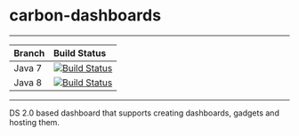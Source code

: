 # carbon-dashboards

---

|  Branch | Build Status |
| :------------ |:-------------
| Java 7      | [![Build Status](https://wso2.org/jenkins/job/carbon-dashboards/badge/icon)](https://wso2.org/jenkins/job/carbon-dashboards/) |
| Java 8 | [![Build Status](https://wso2.org/jenkins/job/carbon-dashboards__java8/badge/icon)](https://wso2.org/jenkins/job/carbon-dashboards__java8/) |


---

DS 2.0 based dashboard that supports creating dashboards, gadgets and hosting them.